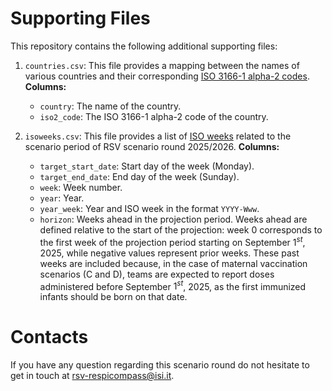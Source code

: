 # Supporting Files

This repository contains the following additional supporting files: 

1. `countries.csv`: This file provides a mapping between the names of various countries and their corresponding [ISO 3166-1 alpha-2 codes](https://en.wikipedia.org/wiki/ISO_3166-1_alpha-2). **Columns:**
    - `country`: The name of the country.
    - `iso2_code`: The ISO 3166-1 alpha-2 code of the country.

2. `isoweeks.csv`: 
This file provides a list of [ISO weeks](https://en.wikipedia.org/wiki/ISO_week_date) related to the scenario period of RSV scenario round 2025/2026. **Columns:**
    - `target_start_date`: Start day of the week (Monday).
    - `target_end_date`: End day of the week (Sunday).
    - `week`: Week number.
    - `year`: Year.
    - `year_week`: Year and ISO week in the format ```YYYY-Www```.
    - `horizon`: Weeks ahead in the projection period. Weeks ahead are defined relative to the start of the projection: week $0$ corresponds to the first week of the projection period starting on September $1^{st}$, 2025, while negative values represent prior weeks. These past weeks are included because, in the case of maternal vaccination scenarios (C and D), teams are expected to report doses administered before September $1^{st}$, 2025, as the first immunized infants should be born on that date.
  

# Contacts
If you have any question regarding this scenario round do not hesitate to get in touch at [rsv-respicompass@isi.it](mailto:rsv-respicompass@isi.it).
